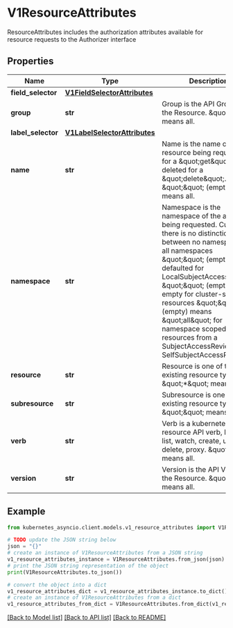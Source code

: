 # V1ResourceAttributes

ResourceAttributes includes the authorization attributes available for resource requests to the Authorizer interface

## Properties

Name | Type | Description | Notes
------------ | ------------- | ------------- | -------------
**field_selector** | [**V1FieldSelectorAttributes**](V1FieldSelectorAttributes.md) |  | [optional] 
**group** | **str** | Group is the API Group of the Resource.  \&quot;*\&quot; means all. | [optional] 
**label_selector** | [**V1LabelSelectorAttributes**](V1LabelSelectorAttributes.md) |  | [optional] 
**name** | **str** | Name is the name of the resource being requested for a \&quot;get\&quot; or deleted for a \&quot;delete\&quot;. \&quot;\&quot; (empty) means all. | [optional] 
**namespace** | **str** | Namespace is the namespace of the action being requested.  Currently, there is no distinction between no namespace and all namespaces \&quot;\&quot; (empty) is defaulted for LocalSubjectAccessReviews \&quot;\&quot; (empty) is empty for cluster-scoped resources \&quot;\&quot; (empty) means \&quot;all\&quot; for namespace scoped resources from a SubjectAccessReview or SelfSubjectAccessReview | [optional] 
**resource** | **str** | Resource is one of the existing resource types.  \&quot;*\&quot; means all. | [optional] 
**subresource** | **str** | Subresource is one of the existing resource types.  \&quot;\&quot; means none. | [optional] 
**verb** | **str** | Verb is a kubernetes resource API verb, like: get, list, watch, create, update, delete, proxy.  \&quot;*\&quot; means all. | [optional] 
**version** | **str** | Version is the API Version of the Resource.  \&quot;*\&quot; means all. | [optional] 

## Example

```python
from kubernetes_asyncio.client.models.v1_resource_attributes import V1ResourceAttributes

# TODO update the JSON string below
json = "{}"
# create an instance of V1ResourceAttributes from a JSON string
v1_resource_attributes_instance = V1ResourceAttributes.from_json(json)
# print the JSON string representation of the object
print(V1ResourceAttributes.to_json())

# convert the object into a dict
v1_resource_attributes_dict = v1_resource_attributes_instance.to_dict()
# create an instance of V1ResourceAttributes from a dict
v1_resource_attributes_from_dict = V1ResourceAttributes.from_dict(v1_resource_attributes_dict)
```
[[Back to Model list]](../README.md#documentation-for-models) [[Back to API list]](../README.md#documentation-for-api-endpoints) [[Back to README]](../README.md)


